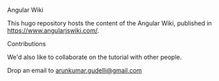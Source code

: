 Angular Wiki

This hugo repository hosts the content of the Angular Wiki, published in https://www.angularjswiki.com/.

Contributions

We'd also like to collaborate on the tutorial with other people.

Drop an email to <a href="mailto:arunkumar.gudelli@gmail.com">arunkumar.gudelli@gmail.com</a>




